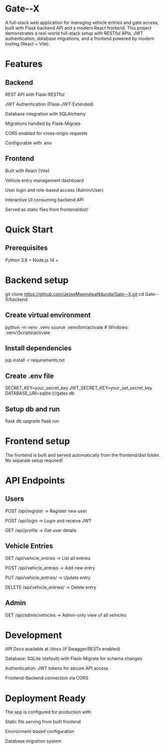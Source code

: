 # Gate--X
A full-stack web application for managing vehicle entries and gate access, built with Flask backend API and a modern React frontend. This project demonstrates a real-world full-stack setup with RESTful APIs, JWT authentication, database migrations, and a frontend powered by modern tooling (React + Vite).

# Features
## Backend

 REST API with Flask-RESTful

 JWT Authentication (Flask-JWT-Extended)

 Database integration with SQLAlchemy

 Migrations handled by Flask-Migrate

 CORS enabled for cross-origin requests

 Configurable with .env

## Frontend

 Built with React (Vite)

 Vehicle entry management dashboard

 User login and role-based access (Admin/User)

 Interactive UI consuming backend API

Served as static files from frontend/dist/

# Quick Start
## Prerequisites
Python 3.8 +
Node.js 14 +


# Backend setup
git clone https://github.com/JesseMwendwaNdunda/Gate--X.git
cd Gate--X/backend

## Create virtual environment
python -m venv .venv
source .venv/bin/activate   # Windows: .venv\Scripts\activate

## Install dependencies
pip install -r requirements.txt

## Create .env file
SECRET_KEY=your_secret_key
JWT_SECRET_KEY=your_jwt_secret_key
DATABASE_URI=sqlite:///gatex.db

## Setup db and run
flask db upgrade
flask run

# Frontend setup
The frontend is built and served automatically from the frontend/dist folder. No separate setup required!

# API Endpoints
## Users

POST /api/register → Register new user

POST /api/login → Login and receive JWT

GET /api/profile → Get user details

## Vehicle Entries

GET /api/vehicle_entries → List all entries

POST /api/vehicle_entries → Add new entry

PUT /api/vehicle_entries/<id> → Update entry

DELETE /api/vehicle_entries/<id> → Delete entry

## Admin

GET /api/admin/vehicles → Admin-only view of all vehicles

# Development

API Docs available at /docs (if Swagger/RESTx enabled)

Database: SQLite (default) with Flask-Migrate for schema changes

Authentication: JWT tokens for secure API access

Frontend-Backend connection via CORS

# Deployment Ready 

The app is configured for production with:

Static file serving from built frontend

Environment-based configuration

Database migration system


